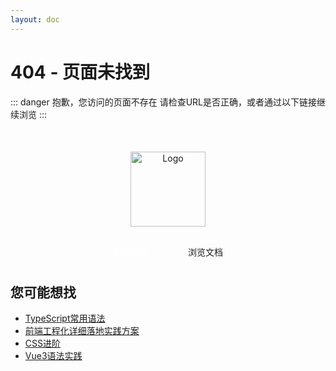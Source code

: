 ```yaml
---
layout: doc
---
```


# 404 - 页面未找到

::: danger 抱歉，您访问的页面不存在
请检查URL是否正确，或者通过以下链接继续浏览
:::

<div class="not-found-container" style="text-align: center; margin-top: 50px;">
  <img src="/logo.svg" alt="Logo" style="width: 120px; height: 120px;">
  <div style="margin-top: 20px;">
    <a href="/" class="not-found-home-link" style="display: inline-block; margin-right: 20px; padding: 10px 20px; background-color: var(--vp-c-brand); color: white; border-radius: 4px; text-decoration: none;">返回首页</a>
    <a href="/TypeScript常用" style="display: inline-block; padding: 10px 20px; background-color: var(--vp-c-bg-alt); color: var(--vp-c-text-1); border-radius: 4px; text-decoration: none;">浏览文档</a>
  </div>
</div>

## 您可能想找

- [TypeScript常用语法](/TypeScript常用)
- [前端工程化详细落地实践方案](/前端工程化详细落地实践方案)
- [CSS进阶](/CSS进阶)
- [Vue3语法实践](/Vue3语法实践)
